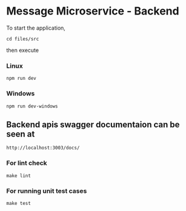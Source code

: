 # Message Microservice - Backend

To start the application, 

    cd files/src

then execute

### Linux

    npm run dev

### Windows

    npm run dev-windows


## Backend apis swagger documentaion can be seen at

    http://localhost:3003/docs/

### For lint check 

    make lint

### For running unit test cases

    make test